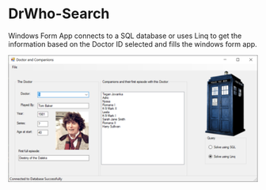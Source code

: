 # DrWho-Search
Windows Form App connects to a SQL database or uses Linq to get the information based on the Doctor ID selected and fills the windows form app.


![](example_drwho.png)
